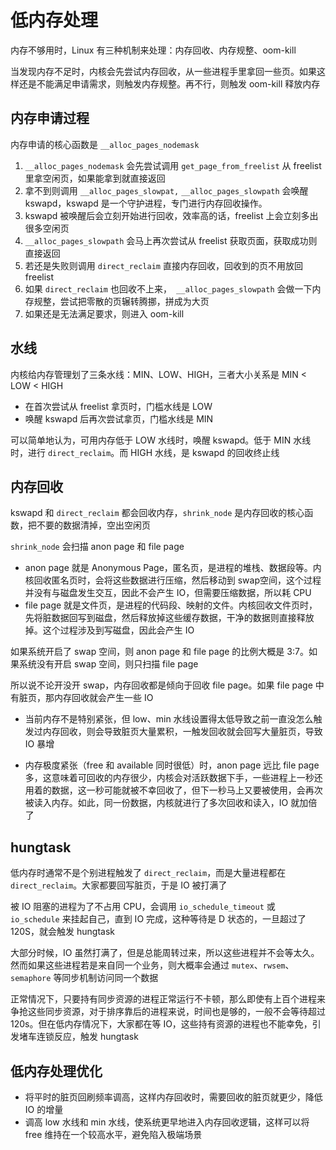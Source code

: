 # 低内存处理

内存不够用时，Linux 有三种机制来处理：内存回收、内存规整、oom-kill

当发现内存不足时，内核会先尝试内存回收，从一些进程手里拿回一些页。如果这样还是不能满足申请需求，则触发内存规整。再不行，则触发 oom-kill 释放内存

## 内存申请过程

内存申请的核心函数是 `__alloc_pages_nodemask`

1. `__alloc_pages_nodemask` 会先尝试调用 `get_page_from_freelist` 从 freelist 里拿空闲页，如果能拿到就直接返回
2. 拿不到则调用 `__alloc_pages_slowpat,` `__alloc_pages_slowpath` 会唤醒 kswapd，kswapd 是一个守护进程，专门进行内存回收操作。
3. kswapd 被唤醒后会立刻开始进行回收，效率高的话，freelist 上会立刻多出很多空闲页
4. `__alloc_pages_slowpath` 会马上再次尝试从 freelist 获取页面，获取成功则直接返回
5. 若还是失败则调用 `direct_reclaim` 直接内存回收，回收到的页不用放回  freelist
6. 如果 `direct_reclaim` 也回收不上来，` __alloc_pages_slowpath` 会做一下内存规整，尝试把零散的页辗转腾挪，拼成为大页
7. 如果还是无法满足要求，则进入 oom-kill

## 水线

内核给内存管理划了三条水线：MIN、LOW、HIGH，三者大小关系是 MIN < LOW < HIGH

- 在首次尝试从 freelist 拿页时，门槛水线是 LOW
- 唤醒 kswapd 后再次尝试拿页，门槛水线是 MIN

可以简单地认为，可用内存低于 LOW 水线时，唤醒 kswapd。低于 MIN 水线时，进行 `direct_reclaim`。而 HIGH 水线，是 kswapd 的回收终止线

## 内存回收

kswapd 和 `direct_reclaim` 都会回收内存，`shrink_node` 是内存回收的核心函数，把不要的数据清掉，空出空闲页

`shrink_node` 会扫描 anon page 和 file page

- anon page 就是 Anonymous Page，匿名页，是进程的堆栈、数据段等。内核回收匿名页时，会将这些数据进行压缩，然后移动到 swap空间，这个过程并没有与磁盘发生交互，因此不会产生 IO，但需要压缩数据，所以耗 CPU
- file page 就是文件页，是进程的代码段、映射的文件。内核回收文件页时，先将脏数据回写到磁盘，然后释放掉这些缓存数据，干净的数据则直接释放掉。这个过程涉及到写磁盘，因此会产生 IO

如果系统开启了 swap 空间，则 anon page 和 file page 的比例大概是 3:7。如果系统没有开启 swap 空间，则只扫描 file page

所以说不论开没开 swap，内存回收都是倾向于回收 file page。如果 file page 中有脏页，那内存回收就会产生一些 IO

- 当前内存不是特别紧张，但 low、min 水线设置得太低导致之前一直没怎么触发过内存回收，则会导致脏页大量累积，一触发回收就会回写大量脏页，导致 IO 暴增

- 内存极度紧张（free 和 available 同时很低）时，anon page 远比 file page 多，这意味着可回收的内存很少，内核会对活跃数据下手，一些进程上一秒还用着的数据，这一秒可能就被不幸回收了，但下一秒马上又要被使用，会再次被读入内存。如此，同一份数据，内核就进行了多次回收和读入，IO 就加倍了

## hungtask

低内存时通常不是个别进程触发了 `direct_reclaim`，而是大量进程都在 `direct_reclaim`。大家都要回写脏页，于是 IO 被打满了

被 IO 阻塞的进程为了不占用 CPU，会调用 `io_schedule_timeout` 或 `io_schedule` 来挂起自己，直到 IO 完成，这种等待是 D 状态的，一旦超过了 120S，就会触发 hungtask

大部分时候，IO 虽然打满了，但是总能周转过来，所以这些进程并不会等太久。然而如果这些进程若是来自同一个业务，则大概率会通过 `mutex`、`rwsem`、`semaphore` 等同步机制访问同一个数据

正常情况下，只要持有同步资源的进程正常运行不卡顿，那么即使有上百个进程来争抢这些同步资源，对于排序靠后的进程来说，时间也是够的，一般不会等待超过 120s。但在低内存情况下，大家都在等 IO，这些持有资源的进程也不能幸免，引发堵车连锁反应，触发 hungtask

## 低内存处理优化

- 将平时的脏页回刷频率调高，这样内存回收时，需要回收的脏页就更少，降低 IO 的增量
- 调高 low 水线和 min 水线，使系统更早地进入内存回收逻辑，这样可以将 free 维持在一个较高水平，避免陷入极端场景

